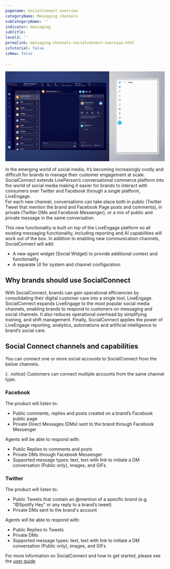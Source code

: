 ```yaml
---
pagename: SocialConnect overview
categoryName: Messaging channels
subCategoryName: ''
indicator: messaging
subtitle: 
level3: ''
permalink: messaging-channels-socialconnect-overview.html
isTutorial: false
isNew: false

---
```

![](img/socialconnect.gif)

In the emerging world of social media, it’s becoming increasingly costly and difficult for brands to manage their customer engagement at scale. SocialConnect extends LivePerson’s conversational commerce platform into the world of social media making it easier for brands to interact with consumers over Twitter and Facebook through a single platform, LiveEngage.  
For each new channel, conversations can take place both in public (Twitter Tweet that mention the brand and Facebook Page posts and comments), in private (Twitter DMs and Facebook Messenger), or a mix of public and private message in the same conversation.

This new functionality is built on top of the LiveEngage platform so all existing messaging functionality, including reporting and AI capabilities will work out of the box.  In addition to enabling new communication channels, SocialConnect will add:
* A new agent widget (Social Widget) to provide additional context and functionality
* A separate UI for system and channel configuration

## Why brands should use SocialConnect

With SocialConnect, brands can gain operational efficiencies by consolidating their digital customer care into a single tool, LiveEngage. SocialConnect expands LiveEngage to the most popular social media channels, enabling brands to respond to customers on messaging and social channels. It also reduces operational overhead by simplifying training, and shift management. Finally, SocialConnect applies the power of LiveEngage reporting, analytics, automations and artificial intelligence to brand’s social care.

## Social Connect channels and capabilities

You can connect one or more social accounts to SocialConnect from the below channels.

{: .notice}
Customers can connect multiple accounts from the same channel type.

### Facebook

The product will listen to:

* Public comments, replies and posts created on a brand’s Facebook public page
* Private Direct Messages (DMs) sent to the brand through Facebook Messenger

Agents will be able to respond with:

* Public Replies to comments and posts
* Private DMs through Facebook Messenger
* Supported message types: text, text with link to initiate a DM conversation (Public only), images, and GIFs

### Twitter

The product will listen to:

* Public Tweets that contain an @mention of a specific brand (e.g. “@Spotify Hey” or any reply to a brand’s tweet)
* Private DMs sent to the brand's account

Agents will be able to respond with:

* Public Replies to Tweets
* Private DMs
* Supported message types: text, text with link to initiate a DM conversation (Public only), images, and GIFs

For more information on SocialConnect and how to get started, please see the [user guide](https://knowledge.liveperson.com/messaging-channels-socialconnect-user-guide.html)
